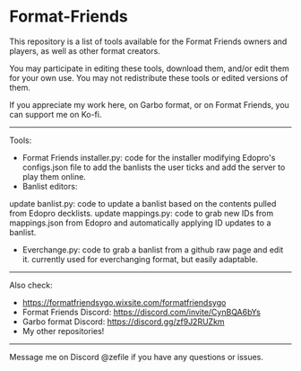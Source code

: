 # Format-Friends
This repository is a list of tools available for the Format Friends owners and players, as well as other format creators.

You may participate in editing these tools, download them, and/or edit them for your own use.
You may not redistribute these tools or edited versions of them.

If you appreciate my work here, on Garbo format, or on Format Friends, you can support me on Ko-fi.
_____
Tools:
- Format Friends installer.py: code for the installer modifying Edopro's configs.json file to add the banlists the user ticks and add the server to play them online.
- Banlist editors:

update banlist.py: code to update a banlist based on the contents pulled from Edopro decklists.
update mappings.py: code to grab new IDs from mappings.json from Edopro and automatically applying ID updates to a banlist.
- Everchange.py: code to grab a banlist from a github raw page and edit it. currently used for everchanging format, but easily adaptable.
_____
Also check:
- https://formatfriendsygo.wixsite.com/formatfriendsygo
- Format Friends Discord: https://discord.com/invite/CynBQA6bYs
- Garbo format Discord: https://discord.gg/zf9J2RUZkm
- My other repositories!
_____
Message me on Discord @zefile if you have any questions or issues.
